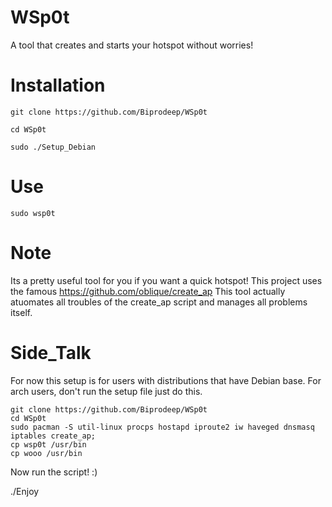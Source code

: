 # WSp0t
A tool that creates and starts your hotspot without worries! 

# Installation
```
git clone https://github.com/Biprodeep/WSp0t

cd WSp0t

sudo ./Setup_Debian
```
# Use
```
sudo wsp0t
```
# Note
Its a pretty useful tool for you if you want a quick hotspot!
This project uses the famous https://github.com/oblique/create_ap
This tool actually atuomates all troubles of the create_ap script and manages all problems itself.

# Side_Talk
For now this setup is for users with distributions that have Debian base.
For arch users, don't run the setup file just do this.
```
git clone https://github.com/Biprodeep/WSp0t
cd WSp0t
sudo pacman -S util-linux procps hostapd iproute2 iw haveged dnsmasq iptables create_ap; 
cp wsp0t /usr/bin
cp wooo /usr/bin
```
Now run the script! :)

./Enjoy
